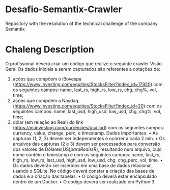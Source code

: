 # Desafio-Semantix-Crawler
Repository with the resolution of the technical challenge of the company Semantix

# Chaleng Description

O profissional deverá criar um código que realize o seguinte crawler
Visão Geral
Os dados iniciais a serem capturados são referentes a cotações de:
1. ações que compõem o iBovespa
(https://www.investing.com/equities/StocksFilter?index_id=17920)
com os seguintes campos: name, last_rs, high_rs, low_rs, chg, chg%, vol, time;
2. ações que compõem a Nasdaq
(https://www.investing.com/equities/StocksFilter?index_id=20) com os
seguintes campos: name, last_usd, high_usd, low_usd, chg, chg%, vol, time;
3. dólar (em relação ao Real) do link (https://m.investing.com/currencies/usd-brl) com
os seguintes campos: currency, value, change, perc, e timestamp.
Dados importantes:
• As capturas (1, 2, 3) devem ser independentes e ocorrer a cada 2 min.
• Os arquivos das capturas (2 e 3) devem ser processados para conversão dos
valores de Dólares(US$) para Reais (R$), resultando num arquivo, cujo nome
contém o timestamp e com os seguintes campos: name, last_rs, high_rs,
low_rs, last_usd, high_usd, low_usd, chg, chg_perc, vol, time.
• Os dados deverão ser inseridos em uma base de dados relacional, usando o
SQLite. No código deverá constar a criação das bases de dados e a criação das
tabelas.
• O código deverá estar encapsulado dentro de um Docker.
• O código deverá ser realizado em Python 3.
